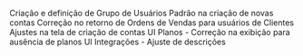 Criação e definição de Grupo de Usuários Padrão na criação de novas contas
Correção no retorno de Ordens de Vendas para usuários de Clientes
Ajustes na tela de criação de contas
UI Planos - Correção na exibição para ausência de planos
UI Integrações - Ajuste de descrições
